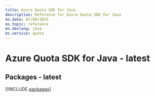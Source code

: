 ```yaml
---
title: Azure Quota SDK for Java
description: Reference for Azure Quota SDK for Java
ms.date: 07/08/2025
ms.topic: reference
ms.devlang: java
ms.service: quota
---
```

# Azure Quota SDK for Java - latest
## Packages - latest
[!INCLUDE [packages](quota-index.md)]